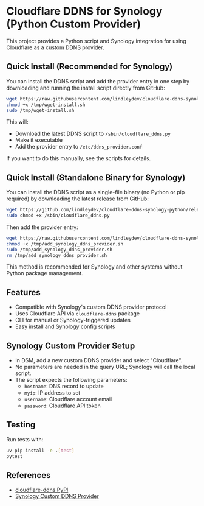 # Cloudflare DDNS for Synology (Python Custom Provider)

This project provides a Python script and Synology integration for using Cloudflare as a custom DDNS provider.

## Quick Install (Recommended for Synology)

You can install the DDNS script and add the provider entry in one step by downloading and running the install script directly from GitHub:

```sh
wget https://raw.githubusercontent.com/lindleydev/cloudflare-ddns-synology-python/main/wget-install.sh -O /tmp/wget-install.sh
chmod +x /tmp/wget-install.sh
sudo /tmp/wget-install.sh
```

This will:
- Download the latest DDNS script to `/sbin/cloudflare_ddns.py`
- Make it executable
- Add the provider entry to `/etc/ddns_provider.conf`

If you want to do this manually, see the scripts for details.

## Quick Install (Standalone Binary for Synology)

You can install the DDNS script as a single-file binary (no Python or pip required) by downloading the latest release from GitHub:

```sh
wget https://github.com/lindleydev/cloudflare-ddns-synology-python/releases/latest/download/cloudflare_ddns.py -O /sbin/cloudflare_ddns.py
sudo chmod +x /sbin/cloudflare_ddns.py
```

Then add the provider entry:
```sh
wget https://raw.githubusercontent.com/lindleydev/cloudflare-ddns-synology-python/main/add_synology_ddns_provider.sh -O /tmp/add_synology_ddns_provider.sh
chmod +x /tmp/add_synology_ddns_provider.sh
sudo /tmp/add_synology_ddns_provider.sh
rm /tmp/add_synology_ddns_provider.sh
```

This method is recommended for Synology and other systems without Python package management.

## Features
- Compatible with Synology's custom DDNS provider protocol
- Uses Cloudflare API via `cloudflare-ddns` package
- CLI for manual or Synology-triggered updates
- Easy install and Synology config scripts

## Synology Custom Provider Setup
- In DSM, add a new custom DDNS provider and select "Cloudflare".
- No parameters are needed in the query URL; Synology will call the local script.
- The script expects the following parameters:
  - `hostname`: DNS record to update
  - `myip`: IP address to set
  - `username`: Cloudflare account email
  - `password`: Cloudflare API token

## Testing
Run tests with:
```sh
uv pip install -e .[test]
pytest
```

## References
- [cloudflare-ddns PyPI](https://pypi.org/project/cloudflare-ddns/)
- [Synology Custom DDNS Provider](https://kb.synology.com/en-id/DSM/help/DSM/AdminCenter/connection_ddns?version=7)
